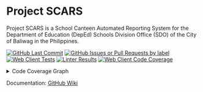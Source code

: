 <!-- markdownlint-disable MD033 -->

# Project SCARS

Project SCARS is a School Canteen Automated Reporting System for the Department
of Education (DepEd) Schools Division Office (SDO) of the City of Baliwag in
the Philippines.

[![GitHub Last Commit](https://img.shields.io/github/last-commit/BENTO-Project-SCARS/BENTO?path=WebClient&style=flat&label=Last%20Commit)](https://github.com/BENTO-Project-SCARS/BENTO/tree/main/WebClient)
[![GitHub Issues or Pull Requests by label](https://img.shields.io/github/issues-raw/BENTO-Project-SCARS/BENTO/scope%20%3E%20web%20client?style=flat&label=Open%20Issues)](https://github.com/BENTO-Project-SCARS/BENTO/issues?q=is%3Aissue%20state%3Aopen%20label%3A%22scope%20%3E%20web%20client%22)
[![Web Client Tests](https://img.shields.io/github/actions/workflow/status/BENTO-Project-SCARS/BENTO/web-client-tests.yml?style=flat&label=Web%20Client%20Tests)](https://github.com/BENTO-Project-SCARS/BENTO/actions/workflows/web-client-tests.yml)
[![Linter Results](https://img.shields.io/github/actions/workflow/status/BENTO-Project-SCARS/BENTO/lint.yml?flat&label=Codebase%20Style)](https://github.com/BENTO-Project-SCARS/BENTO/actions/workflows/lint.yml)
[![Web Client Code Coverage](https://img.shields.io/codecov/c/github/BENTO-Project-SCARS/BENTO?token=vO9G5hZmUr&flag=web-client&label=Code%20Coverage&style=flat)](https://app.codecov.io/gh/BENTO-Project-SCARS/BENTO/flags)

<details>
    <summary>Code Coverage Graph</summary>
    <a href="https://codecov.io/gh/BENTO-Project-SCARS/BENTO">
        <img src="https://codecov.io/gh/BENTO-Project-SCARS/BENTO/graphs/sunburst.svg?token=vO9G5hZmUr" alt="Code Coverage Graph" />
    </a>
    <p>
        The inner-most circle is the entire project, moving away from the center
        are folders then, finally, a single file. The size and color of each
        slice is representing the number of statements and the coverage,
        respectively.
    </p>
</details>

Documentation: [GitHub Wiki](https://github.com/BENTO-Project-SCARS/BENTO/wiki)
